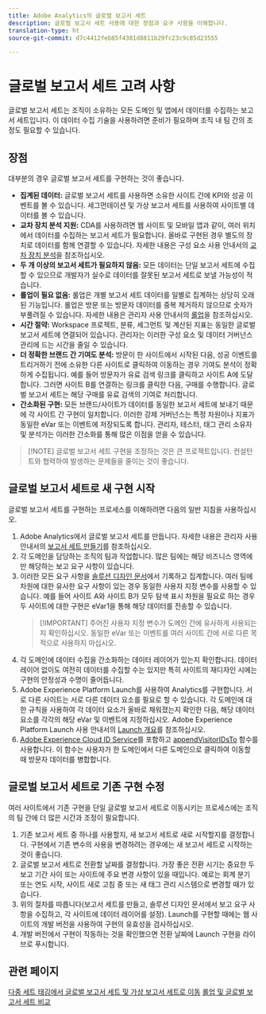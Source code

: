```yaml
---
title: Adobe Analytics의 글로벌 보고서 세트
description: 글로벌 보고서 세트 사용에 대한 장점과 요구 사항을 이해합니다.
translation-type: ht
source-git-commit: d7c4412feb85f4381d8811b29fc23c9c85d23555

---
```



# 글로벌 보고서 세트 고려 사항

글로벌 보고서 세트는 조직이 소유하는 모든 도메인 및 앱에서 데이터를 수집하는 보고서 세트입니다. 이 데이터 수집 기술을 사용하려면 준비가 필요하며 조직 내 팀 간의 조정도 필요할 수 있습니다.

## 장점

대부분의 경우 글로벌 보고서 세트를 구현하는 것이 좋습니다.

* **집계된 데이터:** 글로벌 보고서 세트를 사용하면 소유한 사이트 간에 KPI와 성공 이벤트를 볼 수 있습니다. 세그먼테이션 및 가상 보고서 세트를 사용하여 사이트별 데이터를 볼 수 있습니다.
* **교차 장치 분석 지원:** CDA를 사용하려면 웹 사이트 및 모바일 앱과 같이, 여러 위치에서 데이터를 수집하는 보고서 세트가 필요합니다. 올바로 구현된 경우 별도의 장치로 데이터를 함께 연결할 수 있습니다. 자세한 내용은 구성 요소 사용 안내서의 [교차 장치 분석](../../components/cda/cda-home.md)을 참조하십시오.
* **두 개 이상의 보고서 세트가 필요하지 않음:** 모든 데이터는 단일 보고서 세트에 수집할 수 있으므로 개발자가 실수로 데이터를 잘못된 보고서 세트로 보낼 가능성이 적습니다.
* **롤업이 필요 없음:** 롤업은 개별 보고서 세트 데이터를 일별로 집계하는 상당히 오래된 기능입니다. 롤업은 방문 또는 방문자 데이터를 중복 제거하지 않으므로 숫자가 부풀려질 수 있습니다. 자세한 내용은 관리자 사용 안내서의 [롤업](../../admin/c-manage-report-suites/rollup-report-suite.md)을 참조하십시오.
* **시간 절약:** Workspace 프로젝트, 분류, 세그먼트 및 계산된 지표는 동일한 글로벌 보고서 세트에 연결되어 있습니다. 관리자는 이러한 구성 요소 및 데이터 거버넌스 관리에 드는 시간을 줄일 수 있습니다.
* **더 정확한 브랜드 간 기여도 분석:** 방문이 한 사이트에서 시작된 다음, 성공 이벤트를 트리거하기 전에 소유한 다른 사이트로 클릭하여 이동하는 경우 기여도 분석이 정확하게 수집됩니다. 예를 들어 방문자가 유료 검색 링크를 클릭하고 사이트 A에 도달합니다. 그러면 사이트 B를 연결하는 링크를 클릭한 다음, 구매를 수행합니다. 글로벌 보고서 세트는 해당 구매를 유료 검색의 기여로 처리합니다.
* **간소화된 구현:** 모든 브랜드/사이트가 데이터를 동일한 보고서 세트에 보내기 때문에 각 사이트 간 구현이 일치합니다. 이러한 강제 거버넌스는 특정 차원이나 지표가 동일한 eVar 또는 이벤트에 저장되도록 합니다. 관리자, 테스터, 태그 관리 소유자 및 분석가는 이러한 간소화를 통해 많은 이점을 얻을 수 있습니다.

> [!NOTE] 글로벌 보고서 세트 구현을 조정하는 것은 큰 프로젝트입니다. 컨설턴트와 협력하여 발생하는 문제들을 줄이는 것이 좋습니다.

## 글로벌 보고서 세트로 새 구현 시작

글로벌 보고서 세트를 구현하는 프로세스를 이해하려면 다음의 일반 지침을 사용하십시오.

1. Adobe Analytics에서 글로벌 보고서 세트를 만듭니다. 자세한 내용은 관리자 사용 안내서의 [보고서 세트 만들기](../../admin/admin-console/create-report-suite.md)를 참조하십시오.
2. 각 도메인을 담당하는 조직의 팀과 작업합니다. 많은 팀에는 해당 비즈니스 영역에만 해당하는 보고 요구 사항이 있습니다.
3. 이러한 모든 요구 사항을 [솔루션 디자인 문서](solution-design.md)에서 기록하고 집계합니다. 여러 팀에 차원에 대한 유사한 요구 사항이 있는 경우 동일한 사용자 지정 변수를 사용할 수 있습니다. 예를 들어 사이트 A와 사이트 B가 모두 탐색 표시 차원을 필요로 하는 경우 두 사이트에 대한 구현은 eVar1을 통해 해당 데이터를 전송할 수 있습니다.
   > [!IMPORTANT] 주어진 사용자 지정 변수가 도메인 간에 유사하게 사용되는지 확인하십시오. 동일한 eVar 또는 이벤트를 여러 사이트 간에 서로 다른 목적으로 사용하지 마십시오.
4. 각 도메인에 데이터 수집을 간소화하는 데이터 레이어가 있는지 확인합니다. 데이터 레이어 없이도 여전히 데이터를 수집할 수는 있지만 특히 사이트의 재디자인 시에는 구현의 안정성과 수명이 줄어듭니다.
5. Adobe Experience Platform Launch를 사용하여 Analytics를 구현합니다. 서로 다른 사이트는 서로 다른 데이터 요소를 필요로 할 수 있습니다. 각 도메인에 대한 규칙을 사용하여 각 데이터 요소가 올바로 채워졌는지 확인한 다음, 해당 데이터 요소를 각각의 해당 eVar 및 이벤트에 지정하십시오. Adobe Experience Platform Launch 사용 안내서의 [Launch 개요](https://docs.adobe.com/content/help/ko-KR/launch/using/overview.html)를 참조하십시오.
6. [Adobe Experience Cloud ID Service](https://docs.adobe.com/content/help/ko-KR/id-service/using/home.html)를 포함하고 [appendVisitorIDsTo](https://docs.adobe.com/content/help/ko-KR/id-service/using/id-service-api/methods/appendvisitorid.html) 함수를 사용합니다. 이 함수는 사용자가 한 도메인에서 다른 도메인으로 클릭하여 이동할 때 방문자 데이터를 병합합니다.

## 글로벌 보고서 세트로 기존 구현 수정

여러 사이트에서 기존 구현을 단일 글로벌 보고서 세트로 이동시키는 프로세스에는 조직의 팀 간에 더 많은 시간과 조정이 필요합니다.

1. 기존 보고서 세트 중 하나를 사용할지, 새 보고서 세트로 새로 시작할지를 결정합니다. 구현에서 기존 변수의 사용을 변경하려는 경우에는 새 보고서 세트로 시작하는 것이 좋습니다.
2. 글로벌 보고서 세트로 전환할 날짜를 결정합니다. 가장 좋은 전환 시기는 중요한 두 보고 기간 사이 또는 사이트에 주요 변경 사항이 있을 때입니다. 예로는 회계 분기 또는 연도 시작, 사이트 새로 고침 중 또는 새 태그 관리 시스템으로 변경할 때가 있습니다.
3. 위의 절차를 따릅니다(보고서 세트를 만들고, 솔루션 디자인 문서에서 보고 요구 사항을 수집하고, 각 사이트에 데이터 레이어를 설정). Launch를 구현할 때에는 웹 사이트의 개발 버전을 사용하여 구현의 유효성을 검사하십시오.
4. 개발 버전에서 구현이 작동하는 것을 확인했으면 전환 날짜에 Launch 구현을 라이브로 푸시합니다.

## 관련 페이지

[다중 세트 태깅에서 글로벌 보고서 세트 및 가상 보고서 세트로 이동](../../components/vrs/vrs-considerations.md)
[롤업 및 글로벌 보고서 세트 비교](../../admin/c-manage-report-suites/rollup-report-suite.md)
